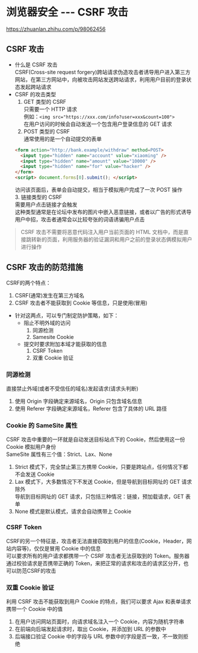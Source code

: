 # 浏览器安全 --- CSRF 攻击  
https://zhuanlan.zhihu.com/p/98062456  
## CSRF 攻击  
- 什么是 CSRF 攻击  
  CSRF(Cross-site request forgery)跨站请求伪造攻击者诱导用户进入第三方网站，在第三方网站中，向被攻击网站发送跨站请求，利用用户目前的登录状态发起跨站请求  
- CSRF 的攻击类型  
  1. GET 类型的 CSRF  
    只需要一个 HTTP 请求  
    例如：`<img src="https://xxx.com/info?user=xxx&count=100">`  
    在用户访问的时候会自动发送一个包含用户登录信息的 GET 请求  
  2. POST 类型的 CSRF  
    通常使用的是一个自动提交的表单  
    ```html
    <form action="http://bank.example/withdraw" method=POST>
      <input type="hidden" name="account" value="xiaoming" />
      <input type="hidden" name="amount" value="10000" />
      <input type="hidden" name="for" value="hacker" />
    </form>
    <script> document.forms[0].submit(); </script>
    ```
    访问该页面后，表单会自动提交，相当于模拟用户完成了一次 POST 操作  
  3. 链接类型的 CSRF  
    需要用户点击链接才会触发  
    这种类型通常是在论坛中发布的图片中嵌入恶意链接，或者以广告的形式诱导用户中招，攻击者通常会以比较夸张的词语诱骗用户点击  
> CSRF 攻击不需要将恶意代码注入用户当前页面的 HTML 文档中，而是直接跳转新的页面，利用服务器的验证漏洞和用户之前的登录状态俩模拟用户进行操作  

## CSRF 攻击的防范措施  
CSRF的两个特点：  
1. CSRF(通常)发生在第三方域名  
2. CSRF 攻击者不能获取到 Cookie 等信息，只是使用(冒用)  
- 针对这两点，可以专门制定防护策略，如下：
  + 阻止不明外域的访问  
    1. 同源检测  
    2. Samesite Cookie  
  + 提交时要求附加本域才能获取的信息  
    1. CSRF Token  
    2. 双重 Cookie 验证  

### 同源检测  
  直接禁止外域(或者不受信任的域名)发起请求(请求头判断)  
  1. 使用 Origin 字段确定来源域名，Origin 只包含域名信息  
  2. 使用 Referer 字段确定来源域名，Referer 包含了具体的 URL 路径  

### Cookie 的 SameSite 属性  
  CSRF 攻击中重要的一环就是自动发送目标站点下的 Cookie，然后使用这一份 Cookie 模拟用户身份  
  SameSite 属性有三个值：Strict、Lax、None  
  1. Strict 模式下，完全禁止第三方携带 Cookie，只要是跨站点，任何情况下都不会发送 Cookie  
  2. Lax 模式下，大多数情况下不发送 Cookie，但是导航到目标网址的 GET 请求除外  
    导航到目标网址的 GET 请求，只包括三种情况：链接，预加载请求，GET 表单  
  3. None 模式是默认模式，请求会自动携带上 Cookie  

### CSRF Token  
  CSRF的另一个特征是，攻击者无法直接窃取到用户的信息(Cookie，Header，网站内容等)，仅仅是冒用 Cookie 中的信息  
  可以要求所有的用户请求都携带一个 CSRF 攻击者无法获取到的 Token。服务器通过校验请求是否携带正确的 Token，来把正常的请求和攻击的请求区分开，也可以防范CSRF的攻击  

### 双重 Cookie 验证  
  利用 CSRF 攻击不能获取到用户 Cookie 的特点，我们可以要求 Ajax 和表单请求携带一个 Cookie 中的值  
  1. 在用户访问网站页面时，向请求域名注入一个 Cookie，内容为随机字符串  
  2. 在前端向后端发起请求时，取出 Cookie，并添加到 URL 的参数中  
  3. 后端接口验证 Cookie 中的字段与 URL 参数中的字段是否一致，不一致则拒绝  